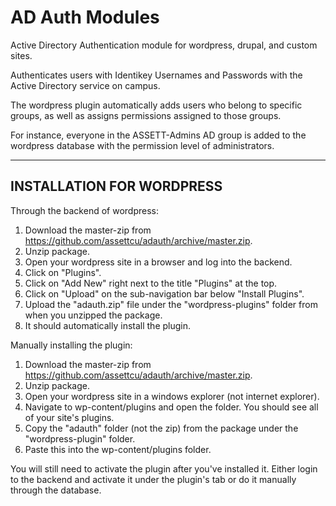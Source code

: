 AD Auth Modules
======

Active Directory Authentication module for wordpress, drupal, and custom sites.

Authenticates users with Identikey Usernames and Passwords with the Active Directory service on campus.

The wordpress plugin automatically adds users who belong to specific groups, as well as assigns permissions
assigned to those groups.

For instance, everyone in the ASSETT-Admins AD group is added to the wordpress database with the permission level of administrators.

-----------------------------------------
INSTALLATION FOR WORDPRESS
-----------------------------------------
Through the backend of wordpress:

1. Download the master-zip from https://github.com/assettcu/adauth/archive/master.zip.
2. Unzip package.
3. Open your wordpress site in a browser and log into the backend.
4. Click on "Plugins".
5. Click on "Add New" right next to the title "Plugins" at the top.
6. Click on "Upload" on the sub-navigation bar below "Install Plugins".
7. Upload the "adauth.zip" file under the "wordpress-plugins" folder from when you unzipped the package.
8. It should automatically install the plugin.

Manually installing the plugin:

1. Download the master-zip from https://github.com/assettcu/adauth/archive/master.zip.
2. Unzip package.
3. Open your wordpress site in a windows explorer (not internet explorer).
4. Navigate to wp-content/plugins and open the folder. You should see all of your site's plugins.
5. Copy the "adauth" folder (not the zip) from the package under the "wordpress-plugin" folder.
6. Paste this into the wp-content/plugins folder.

You will still need to activate the plugin after you've installed it. Either login to the backend and activate it under the plugin's tab or do it manually through the database.
